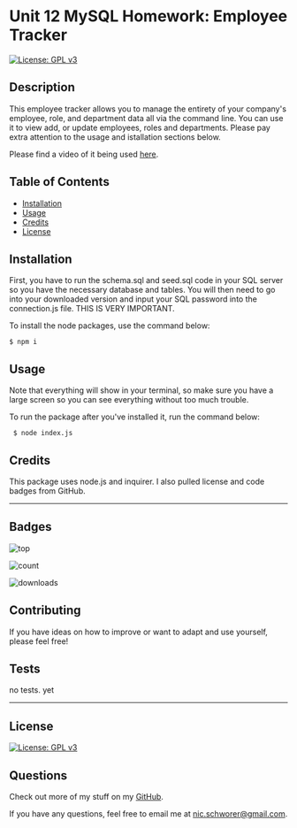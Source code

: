 # Unit 12 MySQL Homework: Employee Tracker

[![License: GPL v3](https://img.shields.io/badge/License-GPLv3-blue.svg)](https://www.gnu.org/licenses/gpl-3.0)

## Description 
This employee tracker allows you to manage the entirety of your company's employee, role, and department data all via the command line. You can use it to view add, or update employees, roles and departments. Please pay extra attention to the usage and istallation sections below.

Please find a video of it being used [here](/demo.mov).

## Table of Contents
* [Installation](#installation)
* [Usage](#usage)
* [Credits](#credits)
* [License](#license)


## Installation
First, you have to run the schema.sql and seed.sql code in your SQL server so you have the necessary database and tables. You will then need to go into your downloaded version and input your SQL password into the connection.js file. THIS IS VERY IMPORTANT.

To install the node packages, use the command below:

` $ npm i `


## Usage 
Note that everything will show in your terminal, so make sure you have a large screen so you can see everything without too much trouble. 

To run the package after you've installed it, run the command below:

` $ node index.js`


## Credits
This package uses node.js and inquirer. I also pulled license and code badges from GitHub.

----
## Badges

![top](https://img.shields.io/github/languages/top/nicschworer/09_README_Generator)

![count](https://img.shields.io/github/languages/count/nicschworer/09_README_Generator)

![downloads](https://img.shields.io/github/downloads/nicschworer/09_README_Generator/total)


## Contributing

If you have ideas on how to improve or want to adapt and use yourself, please feel free!


## Tests

no tests. yet

----

## License

[![License: GPL v3](https://img.shields.io/badge/License-GPLv3-blue.svg)](https://www.gnu.org/licenses/gpl-3.0)


## Questions

Check out more of my stuff on my [GitHub](https://github.com/nicschworer ).

If you have any questions, feel free to email me at nic.schworer@gmail.com.